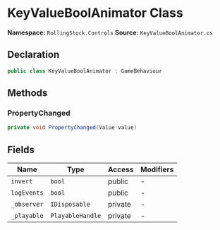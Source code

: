 # KeyValueBoolAnimator Class

**Namespace:** `RollingStock.Controls`
**Source:** `KeyValueBoolAnimator.cs`

## Declaration

```csharp
public class KeyValueBoolAnimator : GameBehaviour
```

## Methods

### PropertyChanged

```csharp
private void PropertyChanged(Value value)
```

## Fields

| Name | Type | Access | Modifiers |
|------|------|--------|-----------|
| `invert` | `bool` | public | - |
| `logEvents` | `bool` | public | - |
| `_observer` | `IDisposable` | private | - |
| `_playable` | `PlayableHandle` | private | - |

